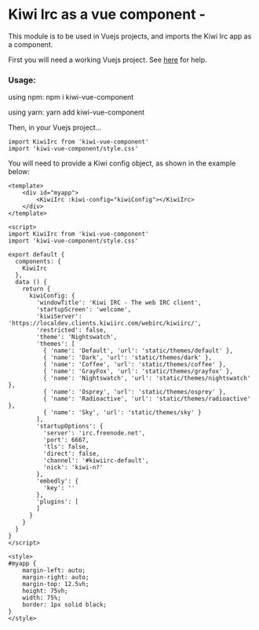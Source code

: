 # Kiwi Irc as a vue component -

This module is to be used in Vuejs projects, and imports the Kiwi Irc app as a component.


First you will need a working Vuejs project. See [here](https://github.com/vuejs-templates/webpack) for help.

### Usage:
using npm:
    npm i kiwi-vue-component

using yarn:
    yarn add kiwi-vue-component

Then, in your Vuejs project...

    import KiwiIrc from 'kiwi-vue-component'
    import 'kiwi-vue-component/style.css'

You will need to provide a Kiwi config object, as shown in the example below:

    <template>
        <div id="myapp">
            <KiwiIrc :kiwi-config="kiwiConfig"></KiwiIrc>
        </div>
    </template>

    <script>
    import KiwiIrc from 'kiwi-vue-component'
    import 'kiwi-vue-component/style.css'

    export default {
      components: {
        KiwiIrc
      },
      data () {
        return {
          kiwiConfig: {
            'windowTitle': 'Kiwi IRC - The web IRC client',
            'startupScreen': 'welcome',
            'kiwiServer': 'https://localdev.clients.kiwiirc.com/webirc/kiwiirc/',
            'restricted': false,
            'theme': 'Nightswatch',
            'themes': [
              { 'name': 'Default', 'url': 'static/themes/default' },
              { 'name': 'Dark', 'url': 'static/themes/dark' },
              { 'name': 'Coffee', 'url': 'static/themes/coffee' },
              { 'name': 'GrayFox', 'url': 'static/themes/grayfox' },
              { 'name': 'Nightswatch', 'url': 'static/themes/nightswatch' },
              { 'name': 'Osprey', 'url': 'static/themes/osprey' },
              { 'name': 'Radioactive', 'url': 'static/themes/radioactive' },
              { 'name': 'Sky', 'url': 'static/themes/sky' }
            ],
            'startupOptions': {
              'server': 'irc.freenode.net',
              'port': 6667,
              'tls': false,
              'direct': false,
              'channel': '#kiwiirc-default',
              'nick': 'kiwi-n?'
            },
            'embedly': {
              'key': ''
            },
            'plugins': [
            ]
          }
        }
      }
    }
    </script>

    <style>
    #myapp {
        margin-left: auto;
        margin-right: auto;
        margin-top: 12.5vh;
        height: 75vh;
        width: 75%;
        border: 1px solid black;
    }
    </style>

